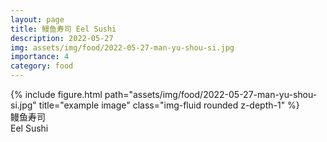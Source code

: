 ```yaml
---
layout: page
title: 鳗鱼寿司 Eel Sushi
description: 2022-05-27
img: assets/img/food/2022-05-27-man-yu-shou-si.jpg
importance: 4
category: food
---
```


<div class="row">
    <div class="col-sm mt-3 mt-md-0">
        {% include figure.html path="assets/img/food/2022-05-27-man-yu-shou-si.jpg" title="example image" class="img-fluid rounded z-depth-1" %}
    </div>
</div>
<div class="caption">
    鳗鱼寿司
</div>
<div class="caption">
    Eel Sushi
</div>
